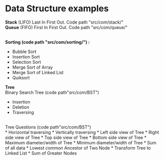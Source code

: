 # Data Structure examples<br/>

<b>Stack</b> (LIFO) Last In First Out. Code path "src/com/stack/" <br/>
<b/>Queue</b> (FIFO) First In First Out. Code path "src/com/queue/" <br/>
<br/>

<b>Sorting (code path "src/com/sorting/") :</b><br/>
* Bubble Sort <br/>
* Insertion Sort <br/>
* Selection Sort <br/>
* Merge Sort of Array <br/>
* Merge Sort of Linked List <br/>
* Quiksort <br/>

<b>Tree</b><br/>
Binary Search Tree (code path"src/com/BST")<br/>
* Insertion
* Deletion
* Traversing
<br/>
Tree Questions (code path"src/com/BST")<br/>
* Horizontal traversing
* Vertically traversing
* Left side view of Tree
* Right side view of Tree
* Top side view of Tree
* Bottom side view of Tree
* Maximum diameter/width of Tree
* Minimum diameter/width of Tree
* Sum of all data
* Lowest common Ancestor of Two Node
* Transform Tree to Linked List
* Sum of Greater Nodes








